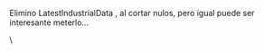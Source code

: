 Elimino  LatestIndustrialData , al cortar nulos, pero igual puede ser interesante meterlo... 



\



